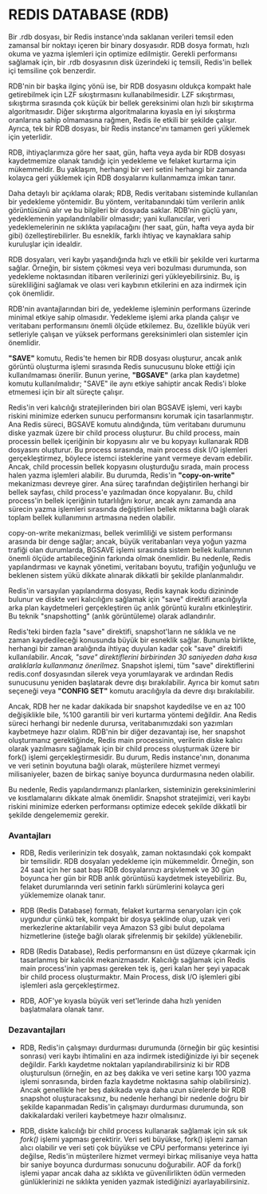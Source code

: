 # REDIS DATABASE (RDB)

Bir .rdb dosyası, bir Redis instance'ında saklanan verileri temsil eden zamansal bir noktayı içeren bir binary dosyasıdır. 
RDB dosya formatı, hızlı okuma ve yazma işlemleri için optimize edilmiştir. Gerekli performansı sağlamak için, bir .rdb 
dosyasının disk üzerindeki iç temsili, Redis'in bellek içi temsiline çok benzerdir.

RDB'nin bir başka ilginç yönü ise, bir RDB dosyasını oldukça kompakt hale getirebilmek için LZF sıkıştırmasını 
kullanabilmesidir. LZF sıkıştırması, sıkıştırma sırasında çok küçük bir bellek gereksinimi olan hızlı bir sıkıştırma 
algoritmasıdır. Diğer sıkıştırma algoritmalarına kıyasla en iyi sıkıştırma oranlarına sahip olmamasına rağmen, Redis ile 
etkili bir şekilde çalışır. Ayrıca, tek bir RDB dosyası, bir Redis instance'ını tamamen geri yüklemek için yeterlidir.

RDB, ihtiyaçlarımıza göre her saat, gün, hafta veya ayda bir RDB dosyası kaydetmemize olanak tanıdığı için yedekleme ve 
felaket kurtarma için mükemmeldir. Bu yaklaşım, herhangi bir veri setini herhangi bir zamanda kolayca geri yüklemek için 
RDB dosyalarını kullanmamıza imkan tanır.

Daha detaylı bir açıklama olarak;
RDB, Redis veritabanı sisteminde kullanılan bir yedekleme yöntemidir. Bu yöntem, veritabanındaki tüm verilerin anlık 
görüntüsünü alır ve bu bilgileri bir dosyada saklar. RDB'nin güçlü yanı, yedeklemenin yapılandırılabilir olmasıdır; 
yani kullanıcılar, veri yedeklemelerinin ne sıklıkta yapılacağını (her saat, gün, hafta veya ayda bir gibi) 
özelleştirebilirler. Bu esneklik, farklı ihtiyaç ve kaynaklara sahip kuruluşlar için idealdir.

RDB dosyaları, veri kaybı yaşandığında hızlı ve etkili bir şekilde veri kurtarma sağlar. Örneğin, bir sistem çökmesi veya 
veri bozulması durumunda, son yedekleme noktasından itibaren verilerinizi geri yükleyebilirsiniz. Bu, iş sürekliliğini 
sağlamak ve olası veri kaybının etkilerini en aza indirmek için çok önemlidir.

RDB'nin avantajlarından biri de, yedekleme işleminin performans üzerinde minimal etkiye sahip olmasıdır. Yedekleme işlemi 
arka planda çalışır ve veritabanı performansını önemli ölçüde etkilemez. Bu, özellikle büyük veri setleriyle çalışan ve 
yüksek performans gereksinimleri olan sistemler için önemlidir.

**"SAVE"** komutu, Redis'te hemen bir RDB dosyası oluşturur, ancak anlık görüntü oluşturma işlemi sırasında Redis 
sunucusunu bloke ettiği için kullanılmaması önerilir. Bunun yerine, **"BGSAVE"** (arka plan kaydetme) komutu 
kullanılmalıdır; "SAVE" ile aynı etkiye sahiptir ancak Redis'i bloke etmemesi için bir alt süreçte çalışır.

Redis'in veri kalıcılığı stratejilerinden biri olan BGSAVE işlemi, veri kaybı riskini minimize ederken sunucu performansını 
korumak için tasarlanmıştır. Ana Redis süreci, BGSAVE komutu alındığında, tüm veritabanı durumunu diske yazmak üzere bir 
child process oluşturur. Bu child process, main processin bellek içeriğinin bir kopyasını alır ve bu kopyayı kullanarak RDB 
dosyasını oluşturur. Bu process sırasında, main process disk I/O işlemleri gerçekleştirmez, böylece istemci isteklerine 
yanıt vermeye devam edebilir. Ancak, child processin bellek kopyasını oluşturduğu sırada, main process halen yazma 
işlemleri alabilir. Bu durumda, Redis'in **"copy-on-write"** mekanizması devreye girer. Ana süreç tarafından değiştirilen 
herhangi bir bellek sayfası, child process'e yazılmadan önce kopyalanır. Bu, child process'in bellek içeriğinin 
tutarlılığını korur, ancak aynı zamanda ana sürecin yazma işlemleri sırasında değiştirilen bellek miktarına bağlı olarak 
toplam bellek kullanımının artmasına neden olabilir.

copy-on-write mekanizması, bellek verimliliği ve sistem performansı arasında bir denge sağlar; ancak, büyük veritabanları 
veya yoğun yazma trafiği olan durumlarda, BGSAVE işlemi sırasında sistem bellek kullanımının önemli ölçüde artabileceğinin 
farkında olmak önemlidir. Bu nedenle, Redis yapılandırması ve kaynak yönetimi, veritabanı boyutu, trafiğin yoğunluğu ve 
beklenen sistem yükü dikkate alınarak dikkatli bir şekilde planlanmalıdır.

Redis'in varsayılan yapılandırma dosyası, Redis kaynak kodu dizininde bulunur ve diskte veri kalıcılığını sağlamak için 
"save" direktifi aracılığıyla arka plan kaydetmeleri gerçekleştiren üç anlık görüntü kuralını etkinleştirir.
Bu teknik "snapshotting" (anlık görüntüleme) olarak adlandırılır.


Redis'teki birden fazla "save" direktifi, snapshot'ların ne sıklıkla ve ne zaman kaydedileceği konusunda büyük bir 
esneklik sağlar. Bununla birlikte, herhangi bir zaman aralığında ihtiyaç duyulan kadar çok "save" direktifi kullanılabilir. 
_Ancak, "save" direktiflerini birbirinden 30 saniyeden daha kısa aralıklarla kullanmanız önerilmez._ Snapshot işlemi, 
tüm "save" direktiflerini redis.conf dosyasından silerek veya yorumlayarak ve ardından Redis sunucusunu yeniden başlatarak 
devre dışı bırakılabilir. Ayrıca bir komut satırı seçeneği veya **"CONFIG SET"** komutu aracılığıyla da devre dışı bırakılabilir.

Ancak, RDB her ne kadar dakikada bir snapshot kaydedilse ve en az 100 değişiklikle bile, %100 garantili bir veri kurtarma 
yöntemi değildir. Ana Redis süreci herhangi bir nedenle durursa, veritabanımızdaki son yazımları kaybetmeye hazır olalım. 
RDB'nin bir diğer dezavantajı ise, her snapshot oluşturmanız gerektiğinde, Redis main processinin, verilerin diske kalıcı 
olarak yazılmasını sağlamak için bir child process oluşturmak üzere bir fork() işlemi gerçekleştirmesidir. Bu durum, Redis 
instance'ının, donanıma ve veri setinin boyutuna bağlı olarak, müşterilere hizmet vermeyi milisaniyeler, bazen de birkaç 
saniye boyunca durdurmasına neden olabilir.

Bu nedenle, Redis yapılandırmanızı planlarken, sisteminizin gereksinimlerini ve kısıtlamalarını dikkate almak önemlidir. 
Snapshot stratejimizi, veri kaybı riskini minimize ederken performansı optimize edecek şekilde dikkatli bir şekilde 
dengelememiz gerekir.

### Avantajları
* RDB, Redis verilerinizin tek dosyalık, zaman noktasındaki çok kompakt bir temsilidir. RDB dosyaları yedekleme için 
mükemmeldir. Örneğin, son 24 saat için her saat başı RDB dosyalarınızı arşivlemek ve 30 gün boyunca her gün bir RDB anlık 
görüntüsü kaydetmek isteyebiliriz. Bu, felaket durumlarında veri setinin farklı sürümlerini kolayca geri yüklememize 
olanak tanır.

* RDB (Redis Database) formatı, felaket kurtarma senaryoları için çok uygundur çünkü tek, kompakt bir dosya şeklinde olup, 
uzak veri merkezlerine aktarılabilir veya Amazon S3 gibi bulut depolama hizmetlerine (isteğe bağlı olarak şifrelenmiş 
bir şekilde) yüklenebilir.

* RDB (Redis Database), Redis performansını en üst düzeye çıkarmak için tasarlanmış bir kalıcılık mekanizmasıdır. 
Kalıcılığı sağlamak için Redis main process'inin yapması gereken tek iş, geri kalan her şeyi yapacak bir child process 
oluşturmaktır. Main Process, disk I/O işlemleri gibi işlemleri asla gerçekleştirmez.

* RDB, AOF'ye kıyasla büyük veri set'lerinde daha hızlı yeniden başlatmalara olanak tanır.


### Dezavantajları
* RDB, Redis'in çalışmayı durdurması durumunda (örneğin bir güç kesintisi sonrası) veri kaybı ihtimalini en aza indirmek 
istediğinizde iyi bir seçenek değildir. Farklı kaydetme noktaları yapılandırabilirsiniz ki bir RDB oluşturulsun 
(örneğin, en az beş dakika ve veri setine karşı 100 yazma işlemi sonrasında, birden fazla kaydetme noktasına sahip 
olabilirsiniz). Ancak genellikle her beş dakikada veya daha uzun sürelerde bir RDB snapshot oluşturacaksınız, bu nedenle 
herhangi bir nedenle doğru bir şekilde kapanmadan Redis'in çalışmayı durdurması durumunda, son dakikalardaki verileri 
kaybetmeye hazır olmalısınız.


* RDB, diskte kalıcılığı bir child process kullanarak sağlamak için sık sık _fork()_ işlemi yapması gerektirir. Veri seti 
büyükse, fork() işlemi zaman alıcı olabilir ve veri seti çok büyükse ve CPU performansı yeterince iyi değilse, Redis'in 
müşterilere hizmet vermeyi birkaç milisaniye veya hatta bir saniye boyunca durdurması sonucunu doğurabilir. 
AOF da fork() işlemi yapar ancak daha az sıklıkta ve güvenilirlikten ödün vermeden günlüklerinizi ne sıklıkta yeniden 
yazmak istediğinizi ayarlayabilirsiniz.